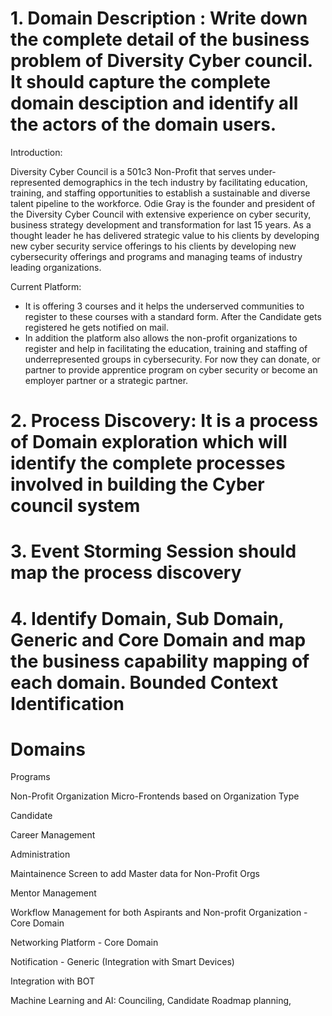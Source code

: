 # 1. Domain Description : Write down the complete detail of the business problem of Diversity Cyber council. It should capture the complete domain desciption and identify all the actors of the domain users.

Introduction:

Diversity Cyber Council is a 501c3 Non-Profit that serves under-represented demographics in the tech industry by facilitating education, training, and staffing opportunities to establish a sustainable and diverse talent pipeline to the workforce. Odie Gray is the founder and president of the Diversity Cyber Council with extensive experience on cyber security, business strategy development and transformation for last 15 years. As a thought leader he has delivered strategic value to his clients by developing new cyber security service offerings to his clients by developing new cybersecurity offerings and programs and managing teams of industry leading organizations.

Current Platform:

* It is offering 3 courses and it helps the underserved communities to register to these courses with a standard form. After the Candidate gets registered he gets notified on mail. 
* In addition the platform also allows the non-profit organizations to register and help in facilitating the education, training and staffing of underrepresented groups in cybersecurity. For now they can donate, or partner to provide apprentice program on cyber security or become an employer partner or a strategic partner.

# 2. Process Discovery: It is a process of Domain exploration which will identify the complete processes involved in building the Cyber council system
# 3. Event Storming Session should map the process discovery 
# 4. Identify Domain, Sub Domain, Generic and Core Domain and map the business capability mapping of each domain. Bounded Context Identification

# Domains

Programs



Non-Profit Organization 
  Micro-Frontends based on Organization Type

Candidate

Career Management

Administration

  Maintainence Screen to add Master data for Non-Profit Orgs
  
  Mentor Management
  

Workflow Management for both Aspirants and Non-profit Organization - Core Domain

Networking Platform - Core Domain

Notification - Generic 
  (Integration with Smart Devices)
  
  Integration with BOT
  
  Machine Learning and AI: Counciling, Candidate Roadmap planning, 
  





